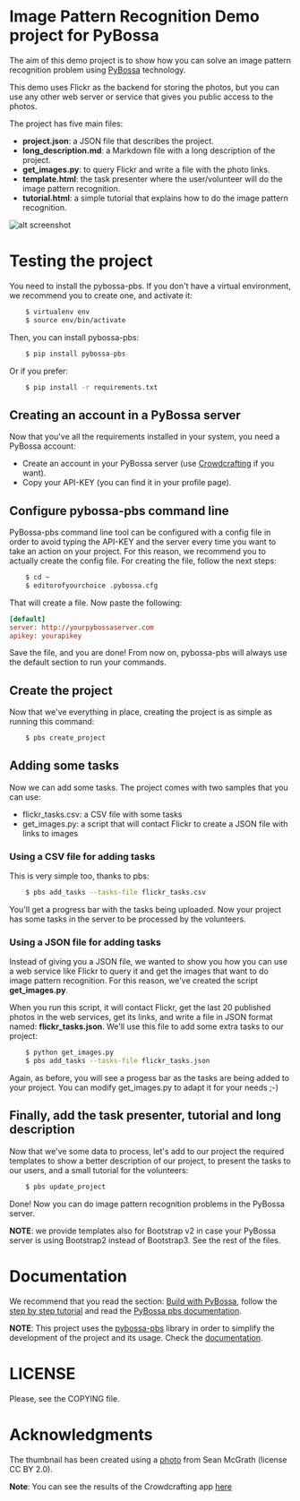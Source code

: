 # Image Pattern Recognition Demo project for PyBossa

The aim of this demo project is to show how you can solve an image pattern
recognition problem using [PyBossa](http://pybossa.com) technology.

This demo uses Flickr as the backend for storing the photos, but you can use
any other web server or service that gives you public access to the photos.

The project has five main files:

* **project.json**: a JSON file that describes the project.
* **long_description.md**: a Markdown file with a long description of the
  project.
* **get_images.py**: to query Flickr and write a file with the photo links.
* **template.html**: the task presenter where the user/volunteer will do the image
  pattern recognition.
* **tutorial.html**: a simple tutorial that explains how to do the image pattern
  recognition.

![alt screenshot](http://i.imgur.com/Isj4rJQ.png)

# Testing the project

You need to install the pybossa-pbs. If you don't have a virtual environment,
we recommend you to create one, and activate it:

```bash
    $ virtualenv env
    $ source env/bin/activate
```

Then, you can install pybossa-pbs:

```bash
    $ pip install pybossa-pbs
```

Or if you prefer:

```bash
    $ pip install -r requirements.txt
```

## Creating an account in a PyBossa server
Now that you've all the requirements installed in your system, you need
a PyBossa account:

*  Create an account in your PyBossa server (use [Crowdcrafting](http://crowdcrafting.org) if you want).
*  Copy your API-KEY (you can find it in your profile page).

## Configure pybossa-pbs command line

PyBossa-pbs command line tool can be configured with a config file in order to
avoid typing the API-KEY and the server every time you want to take an action
on your project. For this reason, we recommend you to actually create the
config file. For creating the file, follow the next steps:

```bash
    $ cd ~
    $ editorofyourchoice .pybossa.cfg
```

That will create a file. Now paste the following:

```ini
[default]
server: http://yourpybossaserver.com
apikey: yourapikey
```

Save the file, and you are done! From now on, pybossa-pbs will always use the
default section to run your commands.

## Create the project

Now that we've everything in place, creating the project is as simple as
running this command:

```bash
    $ pbs create_project
```

## Adding some tasks

Now we can add some tasks. The project comes with two samples that you can use:

 * flickr_tasks.csv: a CSV file with some tasks
 * get_images.py: a script that will contact Flickr to create a JSON file with
   links to images

### Using a CSV file for adding tasks

This is very simple too, thanks to pbs:

```bash
    $ pbs add_tasks --tasks-file flickr_tasks.csv
```
You'll get a progress bar with the tasks being uploaded. Now your project has
some tasks in the server to be processed by the volunteers.

### Using a JSON file for adding tasks

Instead of giving you a JSON file, we wanted to show you how you can use a web
service like Flickr to query it and get the images that want to do image
pattern recognition. For this reason, we've created the script
**get_images.py**.

When you run this script, it will contact Flickr, get the last 20 published
photos in the web services, get its links, and write a file in JSON format
named: **flickr_tasks.json**. We'll use this file to add some extra tasks to
our project:

```bash
    $ python get_images.py
    $ pbs add_tasks --tasks-file flickr_tasks.json
```

Again, as before, you will see a progess bar as the tasks are being added to
your project. You can modify get_images.py to adapt it for your needs ;-)

## Finally, add the task presenter, tutorial and long description

Now that we've some data to process, let's add to our project the required
templates to show a better description of our project, to present the tasks to
our users, and a small tutorial for the volunteers:

```bash
    $ pbs update_project
```

Done! Now you can do image pattern recognition problems in the PyBossa server.

**NOTE**: we provide templates also for Bootstrap v2 in case your PyBossa
server is using Bootstrap2 instead of Bootstrap3. See the rest of the files.

Documentation
=============

We recommend that you read the section: [Build with PyBossa](http://docs.pybossa.com/en/latest/build_with_pybossa.html), follow the [step by step tutorial](http://docs.pybossa.com/en/latest/user/tutorial.html) and read the [PyBossa pbs documentation](https://github.com/PyBossa/pbs).

**NOTE**: This project uses the [pybossa-pbs](https://pypi.python.org/pypi/pybossa-pbs) library in order to simplify the development of the project and its usage. Check the [documentation](https://github.com/PyBossa/pbs).


LICENSE
=======

Please, see the COPYING file.


Acknowledgments
===============
The thumbnail has been created using a [photo](http://www.flickr.com/photos/mcgraths/3289448299/) from Sean McGrath (license CC BY 2.0). 


**Note**: You can see the results of the Crowdcrafting app [here](http://dev.pybossa.com/app-flickrperson/results.html)
